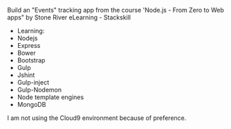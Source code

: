 Build an "Events" tracking app from the course 'Node.js - From Zero to Web apps" by Stone River eLearning - Stackskill

* Learning:
* Nodejs
* Express
* Bower
* Bootstrap
* Gulp
* Jshint
* Gulp-inject
* Gulp-Nodemon
* Node template engines
* MongoDB

I am not using the Cloud9 environment because of preference.
